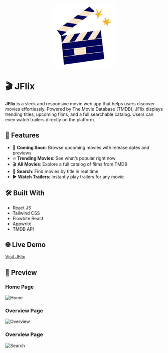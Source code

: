 <div align="center">
  <img src="src/assets/logo.png" alt="JFlix Logo" width="200"/>
</div>

# 🎬 JFlix 

**JFlix** is a sleek and responsive movie web app that helps users discover movies effortlessly. Powered by The Movie Database (TMDB), JFlix displays trending titles, upcoming films, and a full searchable catalog. Users can even watch trailers directly on the platform.

## 🚀 Features

- 🎥 **Coming Soon**: Browse upcoming movies with release dates and previews
- 🔥 **Trending Movies**: See what’s popular right now
- 🎬 **All Movies**: Explore a full catalog of films from TMDB
- 🔎 **Search**: Find movies by title in real time
- ▶️ **Watch Trailers**: Instantly play trailers for any movie

## 🛠️ Built With

- React JS
- Tailwind CSS
- Flowbite React
- Appwrite
- TMDB API

## 🌐 Live Demo

[Visit JFlix](https://jflix-sigma.vercel.app/)

## 📸 Preview

### Home Page
![Home](public/screenshots/home.png)

### Overview Page
![Overview](public/screenshots/overview.png)

### Overview Page
![Search](public/screenshots/search.png)
